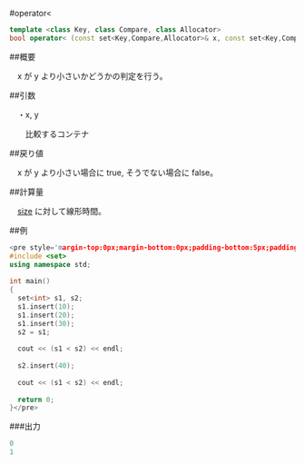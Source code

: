 #operator<
```cpp
template <class Key, class Compare, class Allocator>
bool operator< (const set<Key,Compare,Allocator>& x, const set<Key,Compare,Allocator>& y);
```

##概要

　x が y より小さいかどうかの判定を行う。


##引数

　・x, y

　　比較するコンテナ


##戻り値

　x が y より小さい場合に true, そうでない場合に false。


##計算量

　[size](/reference/set/size.md) に対して線形時間。


##例

```cpp
<pre style='margin-top:0px;margin-bottom:0px;padding-bottom:5px;padding-top:3px;padding-left:10px;font-size:13px;line-height:normal;background-color:rgb(240,240,240)'>#include <iostream>
#include <set>
using namespace std;
 
int main()
{
  set<int> s1, s2;
  s1.insert(10);
  s1.insert(20);
  s1.insert(30);
  s2 = s1;
  
  cout << (s1 < s2) << endl;
 
  s2.insert(40);
 
  cout << (s1 < s2) << endl;
 
  return 0;
}</pre>
```

###出力

```cpp
0
1
```
